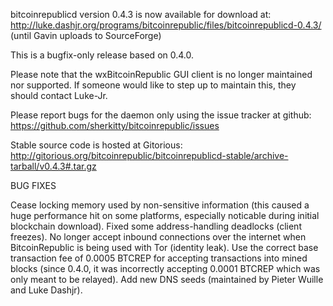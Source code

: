 bitcoinrepublicd version 0.4.3 is now available for download at:
http://luke.dashjr.org/programs/bitcoinrepublic/files/bitcoinrepublicd-0.4.3/ (until Gavin uploads to SourceForge)

This is a bugfix-only release based on 0.4.0.

Please note that the wxBitcoinRepublic GUI client is no longer maintained nor supported. If someone would like to step up to maintain this, they should contact Luke-Jr.

Please report bugs for the daemon only using the issue tracker at github:
https://github.com/sherkitty/bitcoinrepublic/issues

Stable source code is hosted at Gitorious:
http://gitorious.org/bitcoinrepublic/bitcoinrepublicd-stable/archive-tarball/v0.4.3#.tar.gz

BUG FIXES

Cease locking memory used by non-sensitive information (this caused a huge performance hit on some platforms, especially noticable during initial blockchain download).
Fixed some address-handling deadlocks (client freezes).
No longer accept inbound connections over the internet when BitcoinRepublic is being used with Tor (identity leak).
Use the correct base transaction fee of 0.0005 BTCREP for accepting transactions into mined blocks (since 0.4.0, it was incorrectly accepting 0.0001 BTCREP which was only meant to be relayed).
Add new DNS seeds (maintained by Pieter Wuille and Luke Dashjr).

